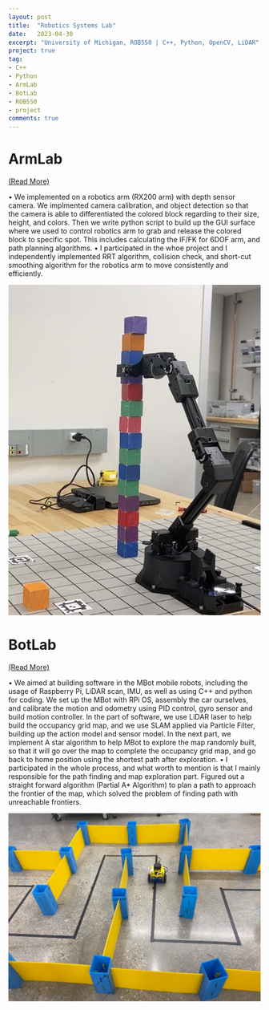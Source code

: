 ```yaml
---
layout: post
title:  "Robotics Systems Lab"
date:   2023-04-30
excerpt: "University of Michigan, ROB550 | C++, Python, OpenCV, LiDAR"
project: true
tag:
- C++
- Python
- ArmLab
- BotLab
- ROB550
- project
comments: true
---
```


# ArmLab
<a href="../assets/reports/ROB_550_Robot_Control_S2T6.pdf" target="_blank"> (Read More) </a>

•	We implemented on a robotics arm (RX200 arm) with depth sensor camera. We implmented camera calibration, and object detection so that the camera is able to differentiated the colored block regarding to their size, height, and colors. Then we write python script to build up the GUI surface where we used to control robotics arm to grab and release the colored block to specific spot. This includes calculating the IF/FK for 6DOF arm, and path planning algorithms.
•	I participated in the whoe project and I independently implemented RRT algorithm, collision check, and short-cut smoothing algorithm for the robotics arm to move consistently and efficiently.

![acc image](../assets/img/armlab_1.jpg)

# BotLab
<a href="../assets/reports/Botlab_Report_S2T6.pdf" target="_blank"> (Read More) </a>

• We aimed at building software in the MBot mobile robots, including the usage of Raspberry Pi, LiDAR scan, IMU, as well as using C++ and python for coding. We set up the MBot with RPi OS, assembly the car ourselves, and calibrate the motion and odometry using PID control, gyro sensor and build motion controller. In the part of software, we use LiDAR laser to help build the occupancy grid map, and we use SLAM applied via Particle Filter, building up the action model and sensor model. In the next part, we implement A star algorithm to help MBot to explore the map randomly built, so that it will go over the map to complete the occupancy grid map, and go back to home position using the shortest path after exploration.
• I participated in the whole process, and what worth to mention is that I mainly responsible for the path finding and map exploration part. Figured out a straight forward algorithm (Partial A* Algorithm) to plan a path to approach the frontier of the map, which solved the problem of finding path with unreachable frontiers.

![acc image](../assets/img/botlab_1.jpg)